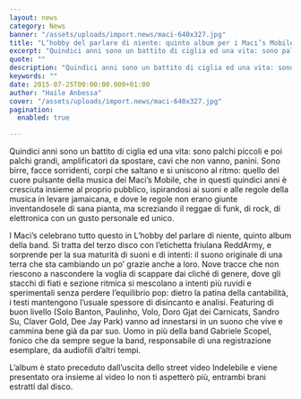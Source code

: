 ```yaml
---
layout: news
category: News
banner: "/assets/uploads/import.news/maci-640x327.jpg"
title: "L’hobby del parlare di niente: quinto album per i Maci’s Mobile"
excerpt: "Quindici anni sono un battito di ciglia ed una vita: sono palchi piccoli e poi palchi grandi, amplificatori da spostare, cavi che non vanno, panini. Sono birre, facce sorridenti, corpi che saltano e si uniscono al ritmo: quello del cuore pulsante della musica dei Maci’s Mobile, che in questi quindici anni è cresciuta insieme al [&hellip"
quote: ""
description: "Quindici anni sono un battito di ciglia ed una vita: sono palchi piccoli e poi palchi grandi, amplificatori da spostare, cavi che non vanno, panini. Sono birre, facce sorridenti, corpi che saltano e si uniscono al ritmo: quello del cuore pulsante della musica dei Maci’s Mobile, che in questi quindici anni è cresciuta insieme al [&hellip"
keywords: ""
date: 2015-07-25T00:00:00.000+01:00
author: "Haile Anbessa"
cover: "/assets/uploads/import.news/maci-640x327.jpg"
pagination:
  enabled: true

---
```


[](https://hotmc.com/wp-content/uploads/2015/07/maci.jpg)

Quindici anni sono un battito di ciglia ed una vita: sono palchi piccoli e poi palchi grandi, amplificatori da spostare, cavi che non vanno, panini. Sono birre, facce sorridenti, corpi che saltano e si uniscono al ritmo: quello del cuore pulsante della musica dei Maci’s Mobile, che in questi quindici anni è cresciuta insieme al proprio pubblico, ispirandosi ai suoni e alle regole della musica in levare jamaicana, e dove le regole non erano giunte inventandosele di sana pianta, ma screziando il reggae di funk, di rock, di elettronica con un gusto personale ed unico.

I Maci’s celebrano tutto questo in L’hobby del parlare di niente, quinto album della band. Si tratta del terzo disco con l’etichetta friulana ReddArmy, e sorprende per la sua maturità di suoni e di intenti: il suono originale di una terra che sta cambiando un po’ grazie anche a loro. Nove tracce che non riescono a nascondere la voglia di scappare dai cliché di genere, dove gli stacchi di fiati e sezione ritmica si mescolano a intenti più ruvidi e sperimentali senza perdere l’equilibrio pop: dietro la patina della cantabilità, i testi mantengono l’usuale spessore di disincanto e analisi. Featuring di buon livello (Solo Banton, Paulinho, Volo, Doro Gjat dei Carnicats, Sandro Su, Claver Gold, Dee Jay Park) vanno ad innestarsi in un suono che vive e cammina bene già da par suo. Uomo in più della band Gabriele Scopel, fonico che da sempre segue la band, responsabile di una registrazione esemplare, da audiofili d’altri tempi.

L’album è stato preceduto dall’uscita dello street video Indelebile e viene presentato ora insieme al video Io non ti aspetterò più, entrambi brani estratti dal disco.